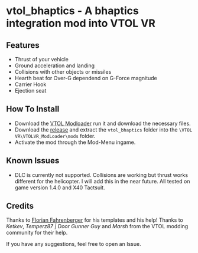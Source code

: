 # vtol_bhaptics - A bhaptics integration mod into VTOL VR
## Features

* Thrust of your vehicle
* Ground acceleration and landing
* Collisions with other objects or missiles
* Hearth beat for Over-G dependend on G-Force magnitude
* Carrier Hook
* Ejection seat

## How To Install

* Download the [VTOL Modloader](https://vtolvr-mods.com/) run it and download the necessary files.
* Download the [release](https://github.com/McFredward/vtol_bhaptics/releases/tag/nativeModLoaderRelease) and extract the ``vtol_bhaptics`` folder into the ``\VTOL VR\VTOLVR_ModLoader\mods`` folder.
* Activate the mod through the Mod-Menu ingame.

## Known Issues
* DLC is currently not supported. Collisions are working but thrust works different for the helicopter. I will add this in the near future. All tested on game version 1.4.0 and X40 Tactsuit.

## Credits
Thanks to [Florian Fahrenberger](https://github.com/floh-bhaptics) for his templates and his help!
Thanks to *Ketkev*, *Temperz87 | Door Gunner Guy* and *Marsh* from the VTOL modding community for their help.

If you have any suggestions, feel free to open an Issue.
